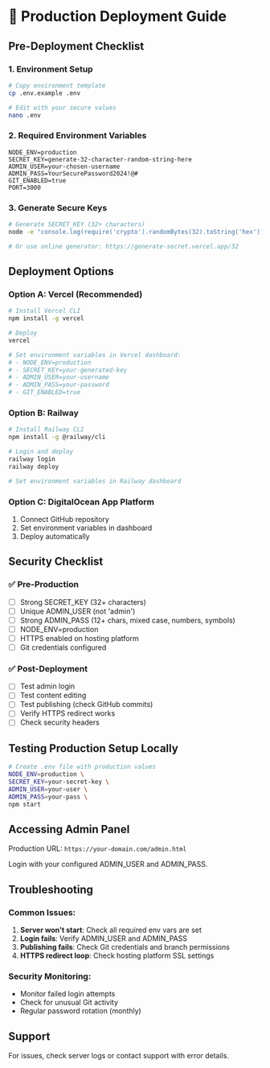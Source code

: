 # 🚀 Production Deployment Guide

## Pre-Deployment Checklist

### 1. Environment Setup
```bash
# Copy environment template
cp .env.example .env

# Edit with your secure values
nano .env
```

### 2. Required Environment Variables
```env
NODE_ENV=production
SECRET_KEY=generate-32-character-random-string-here
ADMIN_USER=your-chosen-username
ADMIN_PASS=YourSecurePassword2024!@#
GIT_ENABLED=true
PORT=3000
```

### 3. Generate Secure Keys
```bash
# Generate SECRET_KEY (32+ characters)
node -e "console.log(require('crypto').randomBytes(32).toString('hex'))"

# Or use online generator: https://generate-secret.vercel.app/32
```

## Deployment Options

### Option A: Vercel (Recommended)
```bash
# Install Vercel CLI
npm install -g vercel

# Deploy
vercel

# Set environment variables in Vercel dashboard:
# - NODE_ENV=production
# - SECRET_KEY=your-generated-key
# - ADMIN_USER=your-username
# - ADMIN_PASS=your-password
# - GIT_ENABLED=true
```

### Option B: Railway
```bash
# Install Railway CLI
npm install -g @railway/cli

# Login and deploy
railway login
railway deploy

# Set environment variables in Railway dashboard
```

### Option C: DigitalOcean App Platform
1. Connect GitHub repository
2. Set environment variables in dashboard
3. Deploy automatically

## Security Checklist

### ✅ Pre-Production
- [ ] Strong SECRET_KEY (32+ characters)
- [ ] Unique ADMIN_USER (not 'admin')  
- [ ] Strong ADMIN_PASS (12+ chars, mixed case, numbers, symbols)
- [ ] NODE_ENV=production
- [ ] HTTPS enabled on hosting platform
- [ ] Git credentials configured

### ✅ Post-Deployment  
- [ ] Test admin login
- [ ] Test content editing
- [ ] Test publishing (check GitHub commits)
- [ ] Verify HTTPS redirect works
- [ ] Check security headers

## Testing Production Setup Locally

```bash
# Create .env file with production values
NODE_ENV=production \
SECRET_KEY=your-secret-key \
ADMIN_USER=your-user \
ADMIN_PASS=your-pass \
npm start
```

## Accessing Admin Panel

Production URL: `https://your-domain.com/admin.html`

Login with your configured ADMIN_USER and ADMIN_PASS.

## Troubleshooting

### Common Issues:
1. **Server won't start**: Check all required env vars are set
2. **Login fails**: Verify ADMIN_USER and ADMIN_PASS
3. **Publishing fails**: Check Git credentials and branch permissions
4. **HTTPS redirect loop**: Check hosting platform SSL settings

### Security Monitoring:
- Monitor failed login attempts
- Check for unusual Git activity
- Regular password rotation (monthly)

## Support

For issues, check server logs or contact support with error details.